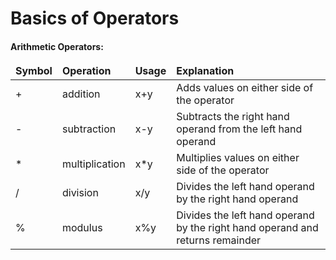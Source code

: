 <h1>Basics of Operators</h1>

<h4>Arithmetic Operators:</h4>
<table class="pd-table">
    <thead>
        <tr class="align-top">
            <td class="medium-col heading left-row right-row"> <strong>Symbol</strong> </td>
            <td class="medium-col heading right-row"> <strong>Operation</strong> </td>
            <td class="medium-col heading right-row"> <strong>Usage</strong> </td>
            <td class="large-col heading right-row"> <strong>Explanation</strong> </td>
        </tr>
    </thead>
    <tbody>
        <tr>
            <td class="medium-col bold left-row right-row"> + </td>
            <td class="medium-col bold right-row"> addition </td>
            <td class="medium-col bold right-row"> x+y </td>
            <td class="large-col bold right-row">Adds values on either side of the operator</td>
        </tr>
        <tr>
            <td class="medium-col bold left-row right-row"> - </td>
            <td class="medium-col bold right-row"> subtraction </td>
            <td class="medium-col bold right-row"> x-y </td>
            <td class="large-col bold right-row">Subtracts the right hand operand from the left hand operand</td>
        </tr>
        <tr>
            <td class="medium-col bold left-row right-row"> * </td>
            <td class="medium-col bold right-row"> multiplication </td>
            <td class="medium-col bold right-row"> x*y </td>
            <td class="large-col bold right-row">Multiplies values on either side of the operator</td>
        </tr>
        <tr>
            <td class="medium-col bold left-row right-row"> / </td>
            <td class="medium-col bold right-row"> division </td>
            <td class="medium-col bold right-row"> x/y </td>
            <td class="large-col bold right-row">Divides the left hand operand by the right hand operand</td>
        </tr>
        <tr>
            <td class="medium-col bold left-row right-row"> % </td>
            <td class="medium-col bold right-row"> modulus </td>
            <td class="medium-col bold right-row"> x%y </td>
            <td class="large-col bold right-row">Divides the left hand operand by the right hand operand and returns remainder</td>
        </tr>
    </tbody>
</table>